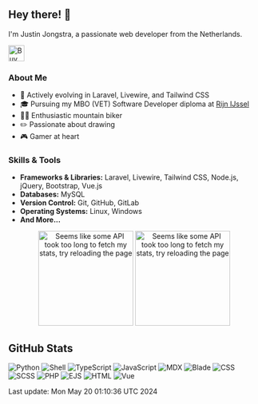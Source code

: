 ## Hey there! 👋

I'm Justin Jongstra, a passionate web developer from the Netherlands.

<a href='https://ko-fi.com/justinjongstra' target='_blank'><img height='32' style='border:0px;height:32px;' src='https://cdn.ko-fi.com/cdn/kofi2.png?v=3' border='0' alt='Buy Me a Coffee at ko-fi.com' /></a> 
<br>

### About Me
- 🌱 Actively evolving in Laravel, Livewire, and Tailwind CSS
- 🎓 Pursuing my MBO (VET) Software Developer diploma at [Rijn IJssel](https://www.rijnijssel.nl/)
- 🚵‍♂️ Enthusiastic mountain biker
- ✏️ Passionate about drawing
- 🎮 Gamer at heart

### Skills & Tools
- **Frameworks & Libraries:** Laravel, Livewire, Tailwind CSS, Node.js, jQuery, Bootstrap, Vue.js
- **Databases:** MySQL
- **Version Control:** Git, GitHub, GitLab
- **Operating Systems:** Linux, Windows
- **And More...**


<p align="center">
  <img style="height: 190px;" src="https://github-readme-stats-sigma-two-42.vercel.app/api?username=Justin0122&show_icons=true&theme=outrun" alt="Seems like some API took too long to fetch my stats, try reloading the page"/>
  <img style="height: 190px;" src="https://github-readme-stats-sigma-two-42.vercel.app/api/top-langs/?username=Justin0122&layout=compact&theme=outrun" alt="Seems like some API took too long to fetch my stats, try reloading the page"/>
</p>
</p>



## GitHub Stats
![Python](https://img.shields.io/badge/Python-.17%25-blue)
![Shell](https://img.shields.io/badge/Shell-.33%25-blue)
![TypeScript](https://img.shields.io/badge/TypeScript-.01%25-blue)
![JavaScript](https://img.shields.io/badge/JavaScript-16.12%25-blue)
![MDX](https://img.shields.io/badge/MDX-2.27%25-blue)
![Blade](https://img.shields.io/badge/Blade-23.66%25-blue)
![CSS](https://img.shields.io/badge/CSS-2.07%25-blue)
![SCSS](https://img.shields.io/badge/SCSS-1.98%25-blue)
![PHP](https://img.shields.io/badge/PHP-51.76%25-blue)
![EJS](https://img.shields.io/badge/EJS-.73%25-blue)
![HTML](https://img.shields.io/badge/HTML-.09%25-blue)
![Vue](https://img.shields.io/badge/Vue-.74%25-blue)

Last update: Mon May 20 01:10:36 UTC 2024

